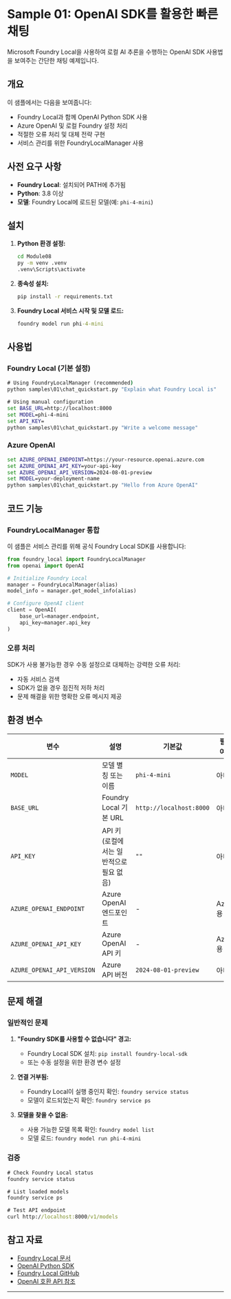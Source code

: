 <!--
CO_OP_TRANSLATOR_METADATA:
{
  "original_hash": "fb649a75048715165e76e20b366620a9",
  "translation_date": "2025-09-24T10:41:23+00:00",
  "source_file": "Module08/samples/01/README.md",
  "language_code": "ko"
}
-->
# Sample 01: OpenAI SDK를 활용한 빠른 채팅

Microsoft Foundry Local을 사용하여 로컬 AI 추론을 수행하는 OpenAI SDK 사용법을 보여주는 간단한 채팅 예제입니다.

## 개요

이 샘플에서는 다음을 보여줍니다:
- Foundry Local과 함께 OpenAI Python SDK 사용
- Azure OpenAI 및 로컬 Foundry 설정 처리
- 적절한 오류 처리 및 대체 전략 구현
- 서비스 관리를 위한 FoundryLocalManager 사용

## 사전 요구 사항

- **Foundry Local**: 설치되어 PATH에 추가됨
- **Python**: 3.8 이상
- **모델**: Foundry Local에 로드된 모델(예: `phi-4-mini`)

## 설치

1. **Python 환경 설정:**
   ```cmd
   cd Module08
   py -m venv .venv
   .venv\Scripts\activate
   ```

2. **종속성 설치:**
   ```cmd
   pip install -r requirements.txt
   ```

3. **Foundry Local 서비스 시작 및 모델 로드:**
   ```cmd
   foundry model run phi-4-mini
   ```


## 사용법

### Foundry Local (기본 설정)

```cmd
# Using FoundryLocalManager (recommended)
python samples\01\chat_quickstart.py "Explain what Foundry Local is"

# Using manual configuration
set BASE_URL=http://localhost:8000
set MODEL=phi-4-mini
set API_KEY=
python samples\01\chat_quickstart.py "Write a welcome message"
```

### Azure OpenAI

```cmd
set AZURE_OPENAI_ENDPOINT=https://your-resource.openai.azure.com
set AZURE_OPENAI_API_KEY=your-api-key
set AZURE_OPENAI_API_VERSION=2024-08-01-preview
set MODEL=your-deployment-name
python samples\01\chat_quickstart.py "Hello from Azure OpenAI"
```


## 코드 기능

### FoundryLocalManager 통합

이 샘플은 서비스 관리를 위해 공식 Foundry Local SDK를 사용합니다:

```python
from foundry_local import FoundryLocalManager
from openai import OpenAI

# Initialize Foundry Local
manager = FoundryLocalManager(alias)
model_info = manager.get_model_info(alias)

# Configure OpenAI client
client = OpenAI(
    base_url=manager.endpoint,
    api_key=manager.api_key
)
```


### 오류 처리

SDK가 사용 불가능한 경우 수동 설정으로 대체하는 강력한 오류 처리:
- 자동 서비스 검색
- SDK가 없을 경우 점진적 저하 처리
- 문제 해결을 위한 명확한 오류 메시지 제공

## 환경 변수

| 변수 | 설명 | 기본값 | 필수 여부 |
|------|------|--------|-----------|
| `MODEL` | 모델 별칭 또는 이름 | `phi-4-mini` | 아니요 |
| `BASE_URL` | Foundry Local 기본 URL | `http://localhost:8000` | 아니요 |
| `API_KEY` | API 키(로컬에서는 일반적으로 필요 없음) | `""` | 아니요 |
| `AZURE_OPENAI_ENDPOINT` | Azure OpenAI 엔드포인트 | - | Azure용 |
| `AZURE_OPENAI_API_KEY` | Azure OpenAI API 키 | - | Azure용 |
| `AZURE_OPENAI_API_VERSION` | Azure API 버전 | `2024-08-01-preview` | 아니요 |

## 문제 해결

### 일반적인 문제

1. **"Foundry SDK를 사용할 수 없습니다" 경고:**
   - Foundry Local SDK 설치: `pip install foundry-local-sdk`
   - 또는 수동 설정을 위한 환경 변수 설정

2. **연결 거부됨:**
   - Foundry Local이 실행 중인지 확인: `foundry service status`
   - 모델이 로드되었는지 확인: `foundry service ps`

3. **모델을 찾을 수 없음:**
   - 사용 가능한 모델 목록 확인: `foundry model list`
   - 모델 로드: `foundry model run phi-4-mini`

### 검증

```cmd
# Check Foundry Local status
foundry service status

# List loaded models
foundry service ps

# Test API endpoint
curl http://localhost:8000/v1/models
```


## 참고 자료

- [Foundry Local 문서](https://learn.microsoft.com/azure/ai-foundry/foundry-local/)
- [OpenAI Python SDK](https://github.com/openai/openai-python)
- [Foundry Local GitHub](https://github.com/microsoft/Foundry-Local)
- [OpenAI 호환 API 참조](https://learn.microsoft.com/azure/ai-foundry/foundry-local/how-to/how-to-integrate-with-inference-sdks)

---

